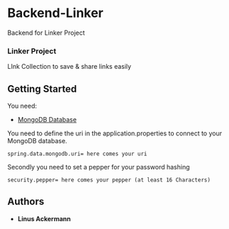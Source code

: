 # Backend-Linker
Backend for Linker Project

### Linker Project
LInk Collection to save & share links easily 

## Getting Started
You need:
* [MongoDB Database](https://www.mongodb.com/)

You need to define the uri in the application.properties to connect to your MongoDB database.
```
spring.data.mongodb.uri= here comes your uri
```
Secondly you need to set a pepper for your password hashing
```
security.pepper= here comes your pepper (at least 16 Characters)
```

## Authors
* **Linus Ackermann**
